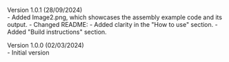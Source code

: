 Version 1.0.1 (28/09/2024)</br>
    - Added Image2.png, which showcases the assembly example code and its output.
    - Changed README:
        - Added clarity in the "How to use" section.
        - Added "Build instructions" section.

Version 1.0.0 (02/03/2024)</br>
    - Initial version